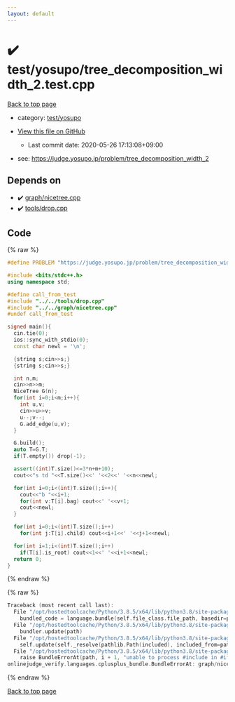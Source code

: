 ```yaml
---
layout: default
---
```


<!-- mathjax config similar to math.stackexchange -->
<script type="text/javascript" async
  src="https://cdnjs.cloudflare.com/ajax/libs/mathjax/2.7.5/MathJax.js?config=TeX-MML-AM_CHTML">
</script>
<script type="text/x-mathjax-config">
  MathJax.Hub.Config({
    TeX: { equationNumbers: { autoNumber: "AMS" }},
    tex2jax: {
      inlineMath: [ ['$','$'] ],
      processEscapes: true
    },
    "HTML-CSS": { matchFontHeight: false },
    displayAlign: "left",
    displayIndent: "2em"
  });
</script>

<script type="text/javascript" src="https://cdnjs.cloudflare.com/ajax/libs/jquery/3.4.1/jquery.min.js"></script>
<script src="https://cdn.jsdelivr.net/npm/jquery-balloon-js@1.1.2/jquery.balloon.min.js" integrity="sha256-ZEYs9VrgAeNuPvs15E39OsyOJaIkXEEt10fzxJ20+2I=" crossorigin="anonymous"></script>
<script type="text/javascript" src="../../../assets/js/copy-button.js"></script>
<link rel="stylesheet" href="../../../assets/css/copy-button.css" />


# :heavy_check_mark: test/yosupo/tree_decomposition_width_2.test.cpp

<a href="../../../index.html">Back to top page</a>

* category: <a href="../../../index.html#0b58406058f6619a0f31a172defc0230">test/yosupo</a>
* <a href="{{ site.github.repository_url }}/blob/master/test/yosupo/tree_decomposition_width_2.test.cpp">View this file on GitHub</a>
    - Last commit date: 2020-05-26 17:13:08+09:00


* see: <a href="https://judge.yosupo.jp/problem/tree_decomposition_width_2">https://judge.yosupo.jp/problem/tree_decomposition_width_2</a>


## Depends on

* :heavy_check_mark: <a href="../../../library/graph/nicetree.cpp.html">graph/nicetree.cpp</a>
* :heavy_check_mark: <a href="../../../library/tools/drop.cpp.html">tools/drop.cpp</a>


## Code

<a id="unbundled"></a>
{% raw %}
```cpp
#define PROBLEM "https://judge.yosupo.jp/problem/tree_decomposition_width_2"

#include <bits/stdc++.h>
using namespace std;

#define call_from_test
#include "../../tools/drop.cpp"
#include "../../graph/nicetree.cpp"
#undef call_from_test

signed main(){
  cin.tie(0);
  ios::sync_with_stdio(0);
  const char newl = '\n';

  {string s;cin>>s;}
  {string s;cin>>s;}

  int n,m;
  cin>>n>>m;
  NiceTree G(n);
  for(int i=0;i<m;i++){
    int u,v;
    cin>>u>>v;
    u--;v--;
    G.add_edge(u,v);
  }

  G.build();
  auto T=G.T;
  if(T.empty()) drop(-1);

  assert((int)T.size()<=3*n+m+10);
  cout<<"s td "<<T.size()<<' '<<2<<' '<<n<<newl;

  for(int i=0;i<(int)T.size();i++){
    cout<<"b "<<i+1;
    for(int v:T[i].bag) cout<<' '<<v+1;
    cout<<newl;
  }

  for(int i=0;i<(int)T.size();i++)
    for(int j:T[i].child) cout<<i+1<<' '<<j+1<<newl;

  for(int i=1;i<(int)T.size();i++)
    if(T[i].is_root) cout<<1<<' '<<i+1<<newl;
  return 0;
}

```
{% endraw %}

<a id="bundled"></a>
{% raw %}
```cpp
Traceback (most recent call last):
  File "/opt/hostedtoolcache/Python/3.8.5/x64/lib/python3.8/site-packages/onlinejudge_verify/docs.py", line 349, in write_contents
    bundled_code = language.bundle(self.file_class.file_path, basedir=pathlib.Path.cwd())
  File "/opt/hostedtoolcache/Python/3.8.5/x64/lib/python3.8/site-packages/onlinejudge_verify/languages/cplusplus.py", line 185, in bundle
    bundler.update(path)
  File "/opt/hostedtoolcache/Python/3.8.5/x64/lib/python3.8/site-packages/onlinejudge_verify/languages/cplusplus_bundle.py", line 307, in update
    self.update(self._resolve(pathlib.Path(included), included_from=path))
  File "/opt/hostedtoolcache/Python/3.8.5/x64/lib/python3.8/site-packages/onlinejudge_verify/languages/cplusplus_bundle.py", line 306, in update
    raise BundleErrorAt(path, i + 1, "unable to process #include in #if / #ifdef / #ifndef other than include guards")
onlinejudge_verify.languages.cplusplus_bundle.BundleErrorAt: graph/nicetree.cpp: line 226: unable to process #include in #if / #ifdef / #ifndef other than include guards

```
{% endraw %}

<a href="../../../index.html">Back to top page</a>

